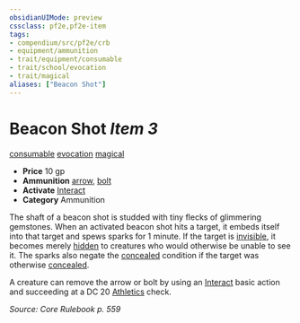 ```yaml
---
obsidianUIMode: preview
cssclass: pf2e,pf2e-item
tags:
- compendium/src/pf2e/crb
- equipment/ammunition
- trait/equipment/consumable
- trait/school/evocation
- trait/magical
aliases: ["Beacon Shot"]
---
```

# Beacon Shot *Item 3*  
[consumable](consumable.md)  [evocation](evocation.md)  [magical](magical.md)  

- **Price** 10 gp
- **Ammunition** [arrow](arrow.md), [bolt](bolt.md)
- **Activate** [Interact](interact.md)
- **Category** Ammunition

The shaft of a beacon shot is studded with tiny flecks of glimmering gemstones. When an activated beacon shot hits a target, it embeds itself into that target and spews sparks for 1 minute. If the target is [invisible](conditions.md#Invisible), it becomes merely [hidden](conditions.md#Hidden) to creatures who would otherwise be unable to see it. The sparks also negate the [concealed](conditions.md#Concealed) condition if the target was otherwise [concealed](conditions.md#Concealed).

A creature can remove the arrow or bolt by using an [Interact](interact.md) basic action and succeeding at a DC 20 [Athletics](../../skills.md#Athletics) check.

*Source: Core Rulebook p. 559*